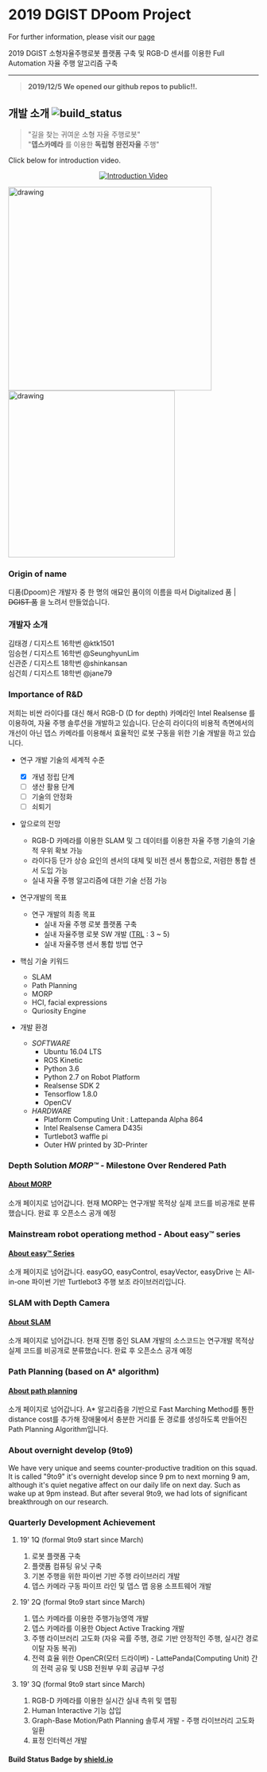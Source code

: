 2019 DGIST DPoom Project
==============================
For further information, please visit our [page](https://shinkansan.github.io/2019-UGRP-DPoom/)

2019 DGIST 소형자율주행로봇 플랫폼 구축 및 RGB-D 센서를 이용한 Full Automation 자율 주행 알고리즘 구축<br/>

---

>__2019/12/5 We opened our github repos to public!!.__

## 개발 소개 ![build_status](https://img.shields.io/badge/build-WIP-yellow.svg)
> "길을 찾는 귀여운 소형 자율 주행로봇" <br/>
>"__뎁스카메라__ 를 이용한 __독립형 완전자율__ 주행"

Click below for introduction video.
<div align="center">
  <a href="https://www.youtube.com/watch?v=9KRy7pCXqaM&feature=youtu.be"><img src="https://img.youtube.com/vi/9KRy7pCXqaM/0.jpg" alt="Introduction Video"></a>
</div>

<p float="left">
  <img src="docs/gif/DPoom_temp.gif" alt="drawing" width="409"/>
  <img src="docs/gif/MORP_test.gif" alt="drawing" width="335"/>
</p>

### Origin of name
디품(Dpoom)은 개발자 중 한 명의 애묘인 품이의 이름을 따서 Digitalized 품 | ~~DGIST 품~~ 을 노려서 만들었습니다.

### 개발자 소개
김태경 / 디지스트 16학번 @ktk1501<br/>임승현 / 디지스트 16학번 @SeunghyunLim<br/>신관준 / 디지스트 18학번 @shinkansan<br/>심건희 / 디지스트 18학번 @jane79


### Importance of R&D
저희는 비싼 라이다를 대신 해서 RGB-D (D for depth) 카메라인 Intel Realsense 를 이용하여, 자율 주행 솔루션을 개발하고 있습니다.
단순히 라이다의 비용적 측면에서의 개선이 아닌 뎁스 카메라를 이용해서 효율적인 로봇 구동을 위한 기술 개발을 하고 있습니다.
<br/>
 - 연구 개발 기술의 세계적 수준 <br/>
    - [X] 개념 정립 단계
    - [ ] 생산 활용 단계
    - [ ] 기술의 안정화
    - [ ] 쇠퇴기
 - 앞으로의 전망
    - RGB-D 카메라를 이용한 SLAM 및 그 데이터를 이용한 자율 주행 기술의 기술적 우위 확보 가능
    - 라이다등 단가 상승 요인의 센서의 대체 및 비전 센서 통합으로, 저렴한 통합 센서 도입 가능
    - 실내 자율 주행 알고리즘에 대한 기술 선점 가능
    
 - 연구개발의 목표
    - 연구 개발의 최종 목표
        - 실내 자율 주행 로봇 플랫폼 구축
        - 실내 자율주행 로봇 SW 개발 ([TRL](https://itec.etri.re.kr/itec/sub01/sub01_07.do) : 3 ~ 5)
        - 실내 자율주행 센서 통합 방법 연구
        
 - 핵심 기술 키워드
    - SLAM
    - Path Planning
    - MORP
    - HCI, facial expressions
    - Quriosity Engine <Region Attention Engine>
  
 - 개발 환경
    - _SOFTWARE_
      - Ubuntu 16.04 LTS
      - ROS Kinetic
      - Python 3.6
      - Python 2.7 on Robot Platform
      - Realsense SDK 2
      - Tensorflow 1.8.0
      - OpenCV
    - _HARDWARE_
      - Platform Computing Unit : Lattepanda Alpha 864
      - Intel Realsense Camera D435i
      - Turtlebot3 waffle pi
      - Outer HW printed by 3D-Printer


### Depth Solution _MORP™_ - Milestone Over Rendered Path
#### [About MORP](MORP.md)
소개 페이지로 넘어갑니다. 현재 MORP는 연구개발 목적상 실제 코드를 비공개로 분류했습니다. 완료 후 오픈소스 공개 예정
### Mainstream robot operationg method - About easy™ series
#### [About easy™ Series](easySeries.md)
소개 페이지로 넘어갑니다. easyGO, easyControl, esayVector, easyDrive 는 All-in-one 파이썬 기반 Turtlebot3 주행 보조 라이브러리입니다.
### SLAM with Depth Camera
#### [About SLAM](SLAM.md)
소개 페이지로 넘어갑니다. 현재 진행 중인 SLAM 개발의 소스코드는 연구개발 목적상 실제 코드를 비공개로 분류했습니다. 완료 후 오픈소스 공개 예정
### Path Planning (based on A* algorithm)
#### [About path planning](Pathplanning.md)
소개 페이지로 넘어갑니다. A* 알고리즘을 기반으로 Fast Marching Method를 통한 distance cost를 추가해 장애물에서 충분한 거리를 둔 경로를 생성하도록 만들어진 Path Planning Algorithm입니다.

### About overnight develop (9to9)
We have very unique and seems counter-productive tradition on this squad. It is called "9to9" it's overnight develop since 9 pm to next morning 9 am, although it's quiet negative affect on our daily life on next day. Such as wake up at 9pm instead. But after several 9to9, we had lots of significant breakthrough on our research.

### Quarterly Development Achievement
  1. 19' 1Q (formal 9to9 start since March)<br/>
      1. 로봇 플랫폼 구축
      2. 플랫폼 컴퓨팅 유닛 구축
      3. 기본 주행을 위한 파이썬 기반 주행 라이브러리 개발
      4. 뎁스 카메라 구동 파이프 라인 및 뎁스 맵 응용 소프트웨어 개발

  2. 19' 2Q (formal 9to9 start since March)<br/>
      1. 뎁스 카메라를 이용한 주행가능영역 개발
      2. 뎁스 카메라를 이용한 Object Active Tracking 개발
      3. 주행 라이브러리 고도화 (자유 곡률 주행, 경로 기반 안정적인 주행, 실시간 경로 이탈 자동 복귀)
      4. 전력 효율 위한 OpenCR(모터 드라이버) - LattePanda(Computing Unit) 간의 전력 공유 및 USB 전원부 우회 공급부 구성
    
  3. 19' 3Q (formal 9to9 start since March)<br/>
      1. RGB-D 카메라를 이용한 실시간 실내 측위 및 맵핑
      2. Human Interactive 기능 삽입
      3. Graph-Base Motion/Path Planning 솔루셔 개발 - 주행 라이브러리 고도화 일환
      4. 표정 인터렉선 개발
      


#### Build Status Badge by [shield.io](https://shields.io/category/build)
